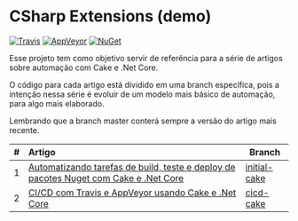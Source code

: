 # CSharp Extensions (demo)

[![Travis](https://img.shields.io/travis/wellingtonjhn/csharp-extensions.svg?label=travis)](https://travis-ci.org/wellingtonjhn/csharp-extensions) [![AppVeyor](https://img.shields.io/appveyor/ci/wellingtonjhn/csharp-extensions.svg?label=appveyor)](https://ci.appveyor.com/project/wellingtonjhn/csharp-extensions) [![NuGet](https://img.shields.io/nuget/v/CSharpExtensions.Core.svg)](https://www.nuget.org/packages/CSharpExtensions.Core)

Esse projeto tem como objetivo servir de referência para a série de artigos sobre automação com Cake e .Net Core.

O código para cada artigo está dividido em uma branch específica, pois a intenção nessa série é evoluir de um modelo mais básico de automação, para algo mais elaborado. 

Lembrando que a branch master conterá sempre a versão do artigo mais recente.

| # | Artigo    | Branch            |
|---| :----------|-------------------|
| 1 | [Automatizando tarefas de build, teste e deploy de pacotes Nuget com Cake e .Net Core](https://medium.com/@wellingtonjhn/automatizando-tarefas-de-build-teste-e-deploy-de-pacotes-nuget-com-cake-6f23b9f974e7) | [initial-cake](https://github.com/wellingtonjhn/csharp-extensions/tree/initial-cake) |
| 2 | [CI/CD com Travis e AppVeyor usando Cake e .Net Core](https://medium.com/@wellingtonjhn/ci-cd-com-travis-e-appveyor-usando-cake-e-net-core-eb7f3f51277c) | [cicd-cake](https://github.com/wellingtonjhn/csharp-extensions/tree/cicd-cake) |